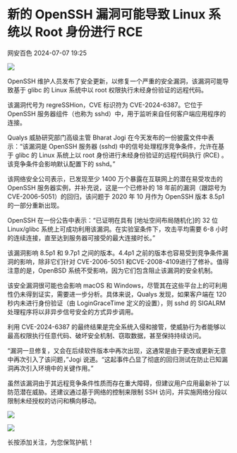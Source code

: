 #  新的 OpenSSH 漏洞可能导致 Linux 系统以 Root 身份进行 RCE   
 网安百色   2024-07-07 19:25  
  
![](https://mmbiz.qpic.cn/mmbiz_gif/1QIbxKfhZo6TLA19pviaCFfbrwwfDkd81KlLEPjVUhNmpUTv82EJhu2QnczPmf7nU0UicVQhD3icJZp2vicGaWur0w/640?wx_fmt=gif "")  
  
  
OpenSSH 维护人员发布了安全更新，以修复一个严重的安全漏洞，该漏洞可能导致基于 glibc 的 Linux 系统中以 root 权限执行未经身份验证的远程代码。  
  
该漏洞代号为 regreSSHion，CVE 标识符为 CVE-2024-6387。它位于OpenSSH 服务器组件（也称为 sshd）中，用于监听来自任何客户端应用程序的连接。  
  
Qualys 威胁研究部门高级主管 Bharat Jogi 在今天发布的一份披露文件中表示：“该漏洞是 OpenSSH 服务器 (sshd) 中的信号处理程序竞争条件，允许在基于 glibc 的 Linux 系统上以 root 身份进行未经身份验证的远程代码执行 (RCE) 。该竞争条件会影响默认配置下的 sshd。”  
  
该网络安全公司表示，已发现至少 1400 万个暴露在互联网上的潜在易受攻击的 OpenSSH 服务器实例，并补充说，这是一个已修补的 18 年前的漏洞（跟踪号为CVE-2006-5051）的回归，该问题于 2020 年 10 月作为 OpenSSH 版本 8.5p1 的一部分重新出现。  
  
OpenSSH 在一份公告中表示：“已证明在具有 [地址空间布局随机化]的 32 位 Linux/glibc 系统上可成功利用该漏洞。在实验室条件下，攻击平均需要 6-8 小时的连续连接，直至达到服务器可接受的最大连接时长。”  
  
该漏洞影响 8.5p1 和 9.7p1 之间的版本。4.4p1 之前的版本也容易受到竞争条件漏洞的影响，除非它们针对 CVE-2006-5051 和CVE-2008-4109进行了修补。值得注意的是，OpenBSD 系统不受影响，因为它们包含阻止该漏洞的安全机制。  
  
该安全漏洞很可能也会影响 macOS 和 Windows，尽管其在这些平台上的可利用性仍未得到证实，需要进一步分析。具体来说，Qualys 发现，如果客户端在 120 秒内未进行身份验证（由 LoginGraceTime 定义的设置），则 sshd 的 SIGALRM 处理程序将以非异步信号安全的方式异步调用。  
  
利用 CVE-2024-6387 的最终结果是完全系统入侵和接管，使威胁行为者能够以最高权限执行任意代码、破坏安全机制、窃取数据，甚至保持持续访问。  
  
“漏洞一旦修复，又会在后续软件版本中再次出现，这通常是由于更改或更新无意中再次引入了该问题，”Jogi 说道。“这起事件凸显了彻底的回归测试在防止已知漏洞再次引入环境中的关键作用。”  
  
虽然该漏洞由于其远程竞争条件性质而存在重大障碍，但建议用户应用最新补丁以防范潜在威胁。还建议通过基于网络的控制来限制 SSH 访问，并实施网络分段以限制未经授权的访问和横向移动。  
  
  
  
![](https://mmbiz.qpic.cn/mmbiz_jpg/1QIbxKfhZo6M60aLu6MNdy20VjcnyaGECz7d9mYhdbclWg7wibJsickPUrnmNyFcvsjSYUqq5OPVPEXfW1SwkXCw/640?wx_fmt=jpeg "")  
  
![](https://mmbiz.qpic.cn/mmbiz_gif/1QIbxKfhZo57Spb4ibrib8VUZd2ibdF9wHbvr4RwYJ4H2z6571icFIdSZXIpNH2YfW16ETwHh3ict3gtpW3W2fJqDmw/640?wx_fmt=gif "")  
  
长按添加关注，为您保驾护航！  
  
  
